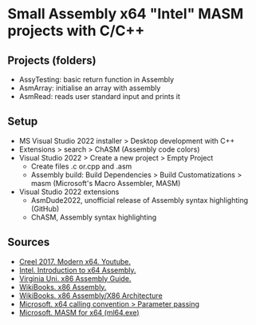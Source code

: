 # Small Assembly x64 "Intel" MASM projects with C/C++


## Projects (folders)
- AssyTesting: basic return function in Assembly
- AsmArray: initialise an array with assembly
- AsmRead: reads user standard input and prints it



## Setup
- MS Visual Studio 2022 installer > Desktop development with C++
- Extensions > search > ChASM (Assembly code colors)
- Visual Studio 2022 > Create a new project > Empty Project
	- Create files .c or.cpp and .asm
	- Assembly build: Build Dependencies > Build Customatizations > masm
	(Microsoft's Macro Assembler, MASM)
- Visual Studio 2022 extensions
	- AsmDude2022, unofficial release of Assembly syntax highlighting (GitHub)
	- ChASM, Assembly syntax highlighting 
	
	
	
## Sources
- [Creel 2017. Modern x64. Youtube.](https://www.youtube.com/watch?v=rxsBghsrvpI&t)
- [Intel. Introduction to x64 Assembly.](https://www.intel.com/content/dam/develop/external/us/en/documents/introduction-to-x64-assembly-181178.pdf)
- [Virginia Uni. x86 Assembly Guide.](https://www.cs.virginia.edu/~evans/cs216/guides/x86.html)
- [WikiBooks. x86 Assembly.](https://en.wikibooks.org/wiki/X86_Assembly)
- [WikiBooks. x86 Assembly/X86 Architecture](https://en.wikibooks.org/wiki/X86_Assembly/X86_Architecture)
- [Microsoft. x64 calling convention > Parameter passing](https://learn.microsoft.com/en-us/cpp/build/x64-calling-convention?view=msvc-170)
- [Microsoft. MASM for x64 (ml64.exe)](https://learn.microsoft.com/en-us/cpp/assembler/masm/masm-for-x64-ml64-exe?view=msvc-170)